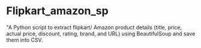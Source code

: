 # Flipkart_amazon_sp
"A Python script to extract flipkart/ Amazon product details (title, price, actual price, discount, rating, brand, and URL) using BeautifulSoup and save them into CSV.
